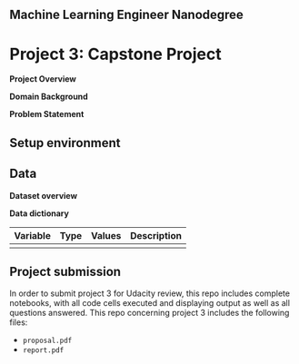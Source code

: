 ## Machine Learning Engineer Nanodegree

# Project 3: Capstone Project

**Project Overview**

**Domain Background**

**Problem Statement**

## Setup environment

## Data
**Dataset overview**

**Data dictionary**

| **Variable** | **Type** | **Values** | **Description** | 
| :---: | :---: | :---: | :---: | 
| |  | | | 

## Project submission
In order to submit project 3 for Udacity review, this repo includes complete notebooks, with all code cells executed and displaying output as well as all questions answered. This repo concerning project 3 includes the following files:

* `proposal.pdf` 
* `report.pdf`
